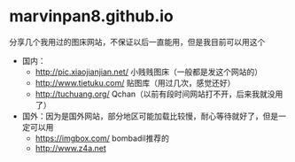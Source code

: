 # marvinpan8.github.io

分享几个我用过的图床网站，不保证以后一直能用，但是我目前可以用这个
- 国内：
  - http://pic.xiaojianjian.net/ 小贱贱图床（一般都是发这个网站的）
  - http://www.tietuku.com/ 贴图库（用过几次，感觉还好）
  - http://tuchuang.org/ Qchan（以前有段时间网站打不开，后来我就没用了）
- 国外：因为是国外网站，部分地区可能加载比较慢，耐心等待就好了，但是一定可以用
  - https://imgbox.com/ bombadil推荐的
  - http://www.z4a.net
